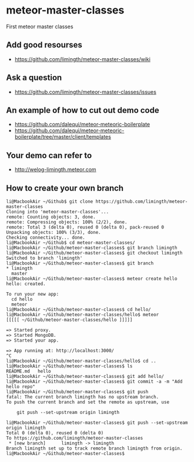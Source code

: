 # meteor-master-classes
First meteor master classes 

## Add good resourses
* https://github.com/limingth/meteor-master-classes/wiki

## Ask a question
* https://github.com/limingth/meteor-master-classes/issues 

## An example of how to cut out demo code
* https://github.com/dalequi/meteor-meteoric-boilerplate
* https://github.com/dalequi/meteor-meteoric-boilerplate/tree/master/client/templates

## Your demo can refer to 
* http://welog-limingth.meteor.com

## How to create your own branch
```
li@MacbookAir ~/Github$ git clone https://github.com/limingth/meteor-master-classes
Cloning into 'meteor-master-classes'...
remote: Counting objects: 3, done.
remote: Compressing objects: 100% (2/2), done.
remote: Total 3 (delta 0), reused 0 (delta 0), pack-reused 0
Unpacking objects: 100% (3/3), done.
Checking connectivity... done.
li@MacbookAir ~/Github$ cd meteor-master-classes/
li@MacbookAir ~/Github/meteor-master-classes$ git branch limingth
li@MacbookAir ~/Github/meteor-master-classes$ git checkout limingth
Switched to branch 'limingth'
li@MacbookAir ~/Github/meteor-master-classes$ git branch
* limingth
  master
li@MacbookAir ~/Github/meteor-master-classes$ meteor create hello
hello: created.                               

To run your new app:                          
  cd hello                                    
  meteor                                      
li@MacbookAir ~/Github/meteor-master-classes$ cd hello/
li@MacbookAir ~/Github/meteor-master-classes/hello$ meteor
[[[[[ ~/Github/meteor-master-classes/hello ]]]]]

=> Started proxy.                             
=> Started MongoDB.                           
=> Started your app.                          

=> App running at: http://localhost:3000/
^C
li@MacbookAir ~/Github/meteor-master-classes/hello$ cd ..
li@MacbookAir ~/Github/meteor-master-classes$ ls
README.md	hello
li@MacbookAir ~/Github/meteor-master-classes$ git add hello/
li@MacbookAir ~/Github/meteor-master-classes$ git commit -a -m "Add hello repo"
li@MacbookAir ~/Github/meteor-master-classes$ git push 
fatal: The current branch limingth has no upstream branch.
To push the current branch and set the remote as upstream, use

    git push --set-upstream origin limingth

li@MacbookAir ~/Github/meteor-master-classes$ git push --set-upstream origin limingth
Total 0 (delta 0), reused 0 (delta 0)
To https://github.com/limingth/meteor-master-classes
 * [new branch]      limingth -> limingth
Branch limingth set up to track remote branch limingth from origin.
li@MacbookAir ~/Github/meteor-master-classes$ 
```

